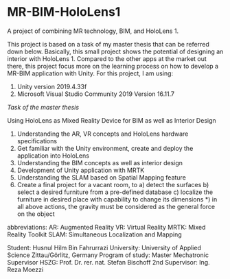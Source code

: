 # MR-BIM-HoloLens1
A project of combining MR technology, BIM, and HoloLens 1.

This project is based on a task of my master thesis that can be referred down below. Basically, this small project shows the potential of designing an interior with HoloLens 1. Compared to the other apps at the market out there, this project focus more on the learning process on how to develop a MR-BIM application with Unity. For this project, I am using:
1. Unity version 2019.4.33f
2. Microsoft Visual Studio Community 2019 Version 16.11.7


*Task of the master thesis* 

Using HoloLens as Mixed Reality Device for BIM as well as Interior Design 

1. Understanding the AR, VR concepts and HoloLens hardware specifications 
2. Get familiar with the Unity environment, create and deploy the application into HoloLens 
3. Understanding the BIM concepts as well as interior design 
4. Development of Unity application with MRTK 
5. Understanding the SLAM based on Spatial Mapping feature 
6. Create a final project for a vacant room, to 
 a) detect the surfaces 
 b) select a desired furniture from a pre-defined database 
 c) localize the furniture in desired place with capability to change its dimensions 
 *) in all above actions, the gravity must be considered as the general force on the object 
 
abbreviations: 
AR: Augmented Reality 
VR: Virtual Reality 
MRTK: Mixed Reality Toolkit 
SLAM: Simultaneous Localization and Mapping 

Student: Husnul Hilm Bin Fahrurrazi
University: University of Applied Science Zittau/Görlitz, Germany
Program of study: Master Mechatronic 
Supervisor HSZG: Prof. Dr. rer. nat. Stefan Bischoff 
2nd Supervisor: Ing. Reza Moezzi 


